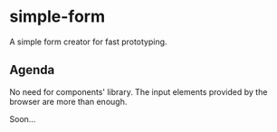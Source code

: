 # simple-form

A simple form creator for fast prototyping.

## Agenda

No need for components' library. The input elements provided by the browser are more than enough.

Soon...
